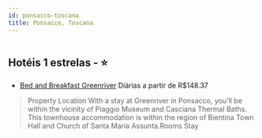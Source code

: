 ```yaml
---
id: ponsacco-toscana
title: Ponsacco, Toscana
---
```


<center><img src="https://assets.cosmos-data.com/1/022a654c4765eb2ee59e33e052ccc821-569214.jpg" alt="" /></center>


## Hotéis 1 estrelas - ⭐️

-    [Bed and Breakfast Greenriver](https://www.hurb.com/hoteis/ponsacco/bed-and-breakfast-greenriver-JNP-JP671105?cmp=18055) Diárias a partir de R$148.37
   > Property Location With a stay at Greenriver in Ponsacco, you&apos;ll be within the vicinity of Piaggio Museum and Casciana Thermal Baths.  This townhouse accommodation is within the region of Bientina Town Hall and Church of Santa Maria Assunta.Rooms Stay
